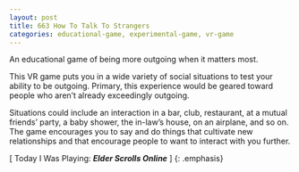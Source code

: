 ```yaml
---
layout: post
title: 663 How To Talk To Strangers
categories: educational-game, experimental-game, vr-game
---
```

An educational game of being more outgoing when it matters most.

This VR game puts you in a wide variety of social situations to test your ability to be outgoing.  Primary, this experience would be geared toward people who aren’t already exceedingly outgoing.

Situations could include an interaction in a bar, club, restaurant, at a mutual friends’ party, a baby shower, the in-law’s house, on an airplane, and so on.  The game encourages you to say and do things that cultivate new relationships and that encourage people to want to interact with you further.

[ Today I Was Playing: ***Elder Scrolls Online*** ]
{: .emphasis}
